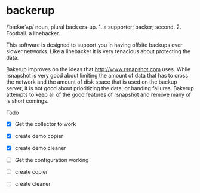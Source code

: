 backerup
========

/ˈbækərˈʌp/ noun, plural back·ers-up. 1. a supporter; backer; second. 2. Football. a linebacker.

This software is designed to support you in having offsite backups over slower networks.  Like a linebacker it is very tenacious about protecting the data.

Bakerup improves on the ideas that http://www.rsnapshot.com uses.  While rsnapshot is very good about limiting the amount of data that has to cross the network and the amount of disk space that is used on the backup server, it is not good about prioritizing the data, or handing failures.  Bakerup attempts to keep all of the good features of rsnapshot and remove many of is short comings. 

Todo

- [x] Get the collector to work
- [x] create demo copier
- [x] create demo cleaner
- [ ] Get the configuration working
- [ ] create copier
- [ ] create cleaner

